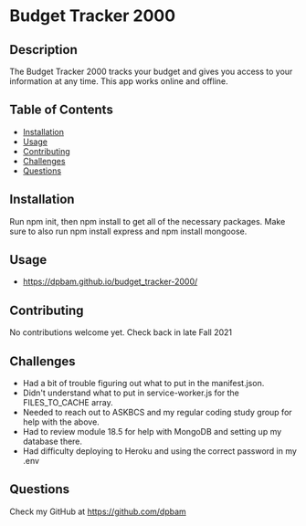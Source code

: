 # Budget Tracker 2000

## Description

The Budget Tracker 2000 tracks your budget and gives you access to your information at any time. This app works online and offline.

## Table of Contents

- [Installation](#installation)
- [Usage](#usage)
- [Contributing](#contributing)
- [Challenges](#challenges)
- [Questions](#questions)

## Installation

Run npm init, then npm install to get all of the necessary packages. Make sure to also run npm install express and npm install mongoose.

## Usage

- https://dpbam.github.io/budget_tracker-2000/

## Contributing

No contributions welcome yet. Check back in late Fall 2021

## Challenges

- Had a bit of trouble figuring out what to put in the manifest.json.
- Didn't understand what to put in service-worker.js for the FILES_TO_CACHE array.
- Needed to reach out to ASKBCS and my regular coding study group for help with the above.
- Had to review module 18.5 for help with MongoDB and setting up my database there.
- Had difficulty deploying to Heroku and using the correct password in my .env

## Questions

Check my GitHub at https://github.com/dpbam
